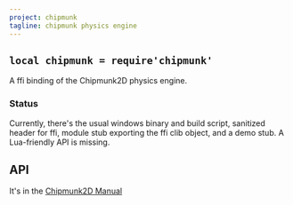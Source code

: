 ```yaml
---
project: chipmunk
tagline: chipmunk physics engine
---
```


## `local chipmunk = require'chipmunk'`

A ffi binding of the Chipmunk2D physics engine.

### Status

Currently, there's the usual windows binary and build script, sanitized header for ffi,
module stub exporting the ffi clib object, and a demo stub. A Lua-friendly API is missing.

## API

It's in the [Chipmunk2D Manual](http://chipmunk-physics.net/release/ChipmunkLatest-Docs/)
